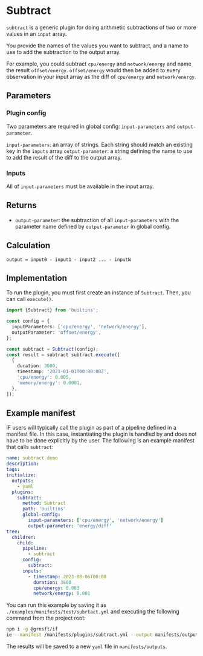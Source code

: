 # Subtract

`subtract` is a generic plugin for doing arithmetic subtractions of two or more values in an `input` array.

You provide the names of the values you want to subtract, and a name to use to add the subtraction to the output array.

For example, you could subtract `cpu/energy` and `network/energy` and name the result `offset/energy`. `offset/energy` would then be added to every observation in your input array as the diff of `cpu/energy` and `network/energy`.

## Parameters

### Plugin config

Two parameters are required in global config: `input-parameters` and `output-parameter`.

`input-parameters`: an array of strings. Each string should match an existing key in the `inputs` array
`output-parameter`: a string defining the name to use to add the result of the diff to the output array.

### Inputs

All of `input-parameters` must be available in the input array.

## Returns

- `output-parameter`: the subtraction of all `input-parameters` with the parameter name defined by `output-parameter` in global config.

## Calculation

```pseudocode
output = input0 - input1 - input2 ... - inputN
```

## Implementation

To run the plugin, you must first create an instance of `Subtract`. Then, you can call `execute()`.

```typescript
import {Subtract} from 'builtins';

const config = {
  inputParameters: ['cpu/energy', 'network/energy'],
  outputParameter: 'offset/energy',
};

const subtract = Subtract(config);
const result = subtract subtract.execute([
  {
    duration: 3600,
    timestamp: '2021-01-01T00:00:00Z',
    'cpu/energy': 0.005,
    'memory/energy': 0.0001,
  },
]);
```

## Example manifest

IF users will typically call the plugin as part of a pipeline defined in a manifest file. In this case, instantiating the plugin is handled by and does not have to be done explicitly by the user. The following is an example manifest that calls `subtract`:

```yaml
name: subtract demo
description:
tags:
initialize:
  outputs:
    - yaml
  plugins:
    subtract:
      method: Subtract
      path: 'builtins'
      global-config:
        input-parameters: ['cpu/energy', 'network/energy']
        output-parameter: 'energy/diff'
tree:
  children:
    child:
      pipeline:
        - subtract
      config:
        subtract:
      inputs:
        - timestamp: 2023-08-06T00:00
          duration: 3600
          cpu/energy: 0.003
          network/energy: 0.001
```

You can run this example by saving it as `./examples/manifests/test/subrtact.yml` and executing the following command from the project root:

```sh
npm i -g @grnsft/if
ie --manifest /manifests/plugins/subtract.yml --output manifests/outputs/subtract.yml
```

The results will be saved to a new `yaml` file in `manifests/outputs`.
